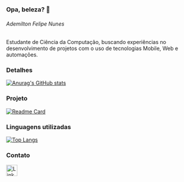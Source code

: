 ### Opa, beleza? 👋

###### Ademilton Felipe Nunes
Estudante de Ciência da Computação, buscando experiências no desenvolvimento de projetos com o uso de tecnologias Mobile, Web e automações.

### Detalhes

[![Anurag's GitHub stats](https://github-readme-stats.vercel.app/api?username=Ademilton7&show_icons=true&theme=dark)](https://github.com/anuraghazra/github-readme-stats)

### Projeto

[![Readme Card](https://github-readme-stats.vercel.app/api/pin/?username=Ademilton7&repo=TikTokClone&theme=dark)](https://github.com/anuraghazra/github-readme-stats)

### Linguagens utilizadas

[![Top Langs](https://github-readme-stats.vercel.app/api/top-langs/?username=Ademilton7&layout=compact)](https://github.com/anuraghazra/github-readme-stats)

### Contato

[<img src='https://img.shields.io/badge/LinkedIn-0077B5?style=for-the-badge&logo=linkedin&logoColor=white' alt='Linkedin' height='30'>](https://www.linkedin.com/in/ademilton-felipe-nunes-195671a4//)
